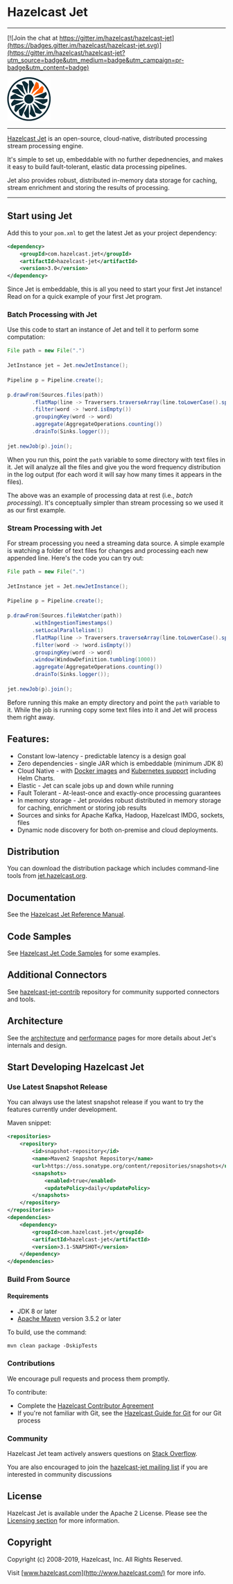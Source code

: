 # Hazelcast Jet

---

[![Join the chat at https://gitter.im/hazelcast/hazelcast-jet](https://badges.gitter.im/hazelcast/hazelcast-jet.svg)](https://gitter.im/hazelcast/hazelcast-jet?utm_source=badge&utm_medium=badge&utm_campaign=pr-badge&utm_content=badge)

<img src="https://github.com/hazelcast/hazelcast-jet/raw/master/logo/hazelcast-jet.png" width="100">

---

[Hazelcast Jet] is an open-source, cloud-native, distributed processing
stream processing engine.

It's simple to set up, embeddable with no further depednencies, and
makes it easy to build fault-tolerant, elastic data processing pipelines.

Jet also provides robust, distributed in-memory data storage for caching,
stream enrichment and storing the results of processing.

---

## Start using Jet

Add this to your `pom.xml` to get the latest Jet as your project
dependency:

```xml
<dependency>
    <groupId>com.hazelcast.jet</groupId>
    <artifactId>hazelcast-jet</artifactId>
    <version>3.0</version>
</dependency>
```

Since Jet is embeddable, this is all you need to start your first Jet
instance! Read on for a quick example of your first Jet program.

### Batch Processing with Jet

Use this code to start an instance of Jet and tell it to perform some
computation:

```java
File path = new File(".")

JetInstance jet = Jet.newJetInstance();

Pipeline p = Pipeline.create();

p.drawFrom(Sources.files(path))
        .flatMap(line -> Traversers.traverseArray(line.toLowerCase().split("\\W+")))
        .filter(word -> !word.isEmpty())
        .groupingKey(word -> word)
        .aggregate(AggregateOperations.counting())
        .drainTo(Sinks.logger());

jet.newJob(p).join();
```

When you run this, point the `path` variable to some directory with text
files in it. Jet will analyze all the files and give you the word
frequency distribution in the log output (for each word it will say how
many times it appears in the files).

The above was an example of processing data at rest (i.e., _batch
processing_). It's conceptually simpler than stream processing so we
used it as our first example.

### Stream Processing with Jet

For stream processing you need a streaming data source. A simple example
is watching a folder of text files for changes and processing each new
appended line. Here's the code you can try out:

```java
File path = new File(".")

JetInstance jet = Jet.newJetInstance();

Pipeline p = Pipeline.create();

p.drawFrom(Sources.fileWatcher(path))
        .withIngestionTimestamps()
        .setLocalParallelism(1)
        .flatMap(line -> Traversers.traverseArray(line.toLowerCase().split("\\W+")))
        .filter(word -> !word.isEmpty())
        .groupingKey(word -> word)
        .window(WindowDefinition.tumbling(1000))
        .aggregate(AggregateOperations.counting())
        .drainTo(Sinks.logger());

jet.newJob(p).join();
```

Before running this make an empty directory and point the `path`
variable to it. While the job is running copy some text files into it
and Jet will process them right away.

## Features:

* Constant low-latency - predictable latency is a design goal
* Zero dependencies - single JAR which is embeddable (minimum JDK 8)
* Cloud Native - with [Docker images](https://hub.docker.com/r/hazelcast/hazelcast-jet/)
and [Kubernetes support](https://github.com/hazelcast/hazelcast-jet-code-samples/tree/master/integration/kubernetes)
including Helm Charts.
* Elastic - Jet can scale jobs up and down while running
* Fault Tolerant - At-least-once and exactly-once processing guarantees
* In memory storage - Jet provides robust distributed in memory storage
for caching, enrichment or storing job results
* Sources and sinks for Apache Kafka, Hadoop, Hazelcast IMDG, sockets, files
* Dynamic node discovery for both on-premise and cloud deployments.

## Distribution

You can download the distribution package which includes command-line
tools from [jet.hazelcast.org](http://jet.hazelcast.org/download/).

## Documentation

See the [Hazelcast Jet Reference Manual].

## Code Samples

See [Hazelcast Jet Code Samples] for some examples.

## Additional Connectors

See [hazelcast-jet-contrib](github.com/hazelcast/hazelcast-jet-contrib) repository for community supported
connectors and tools.

## Architecture

See the [architecture](https://jet.hazelcast.org/architecture/) and
[performance](https://jet.hazelcast.org/performance/) pages for
more details about Jet's internals and design.

## Start Developing Hazelcast Jet

### Use Latest Snapshot Release

You can always use the latest snapshot release if you want to try the features
currently under development.

Maven snippet:

```xml
<repositories>
    <repository>
        <id>snapshot-repository</id>
        <name>Maven2 Snapshot Repository</name>
        <url>https://oss.sonatype.org/content/repositories/snapshots</url>
        <snapshots>
            <enabled>true</enabled>
            <updatePolicy>daily</updatePolicy>
        </snapshots>
    </repository>
</repositories>
<dependencies>
    <dependency>
        <groupId>com.hazelcast.jet</groupId>
        <artifactId>hazelcast-jet</artifactId>
        <version>3.1-SNAPSHOT</version>
    </dependency>
</dependencies>
```

### Build From Source

#### Requirements

* JDK 8 or later
* [Apache Maven](https://maven.apache.org/) version 3.5.2 or later

To build, use the command:

```
mvn clean package -DskipTests
```

### Contributions

We encourage pull requests and process them promptly.

To contribute:

* Complete the [Hazelcast Contributor Agreement](https://hazelcast.atlassian.net/wiki/display/COM/Hazelcast+Contributor+Agreement)
* If you're not familiar with Git, see the [Hazelcast Guide for Git](https://hazelcast.atlassian.net/wiki/display/COM/Developing+with+Git) for our Git process

### Community

Hazelcast Jet team actively answers questions on [Stack Overflow](https://stackoverflow.com/tags/hazelcast-jet).

You are also encouraged to join the [hazelcast-jet mailing list](http://groups.google.com/group/hazelcast-jet)
if you are interested in community discussions

## License

Hazelcast Jet is available under the Apache 2 License. Please see the
[Licensing section](http://docs.hazelcast.org/docs/latest-dev/manual/html-single/index.html#licensing) for more information.

## Copyright

Copyright (c) 2008-2019, Hazelcast, Inc. All Rights Reserved.

Visit [www.hazelcast.com](http://www.hazelcast.com/) for more info.


[Hazelcast Jet]: http://jet.hazelcast.org
[Hazelcast Jet Reference Manual]: https://docs.hazelcast.org/docs/jet/latest/manual/
[Hazelcast Jet Code Samples]: https://github.com/hazelcast/hazelcast-jet-code-samples
